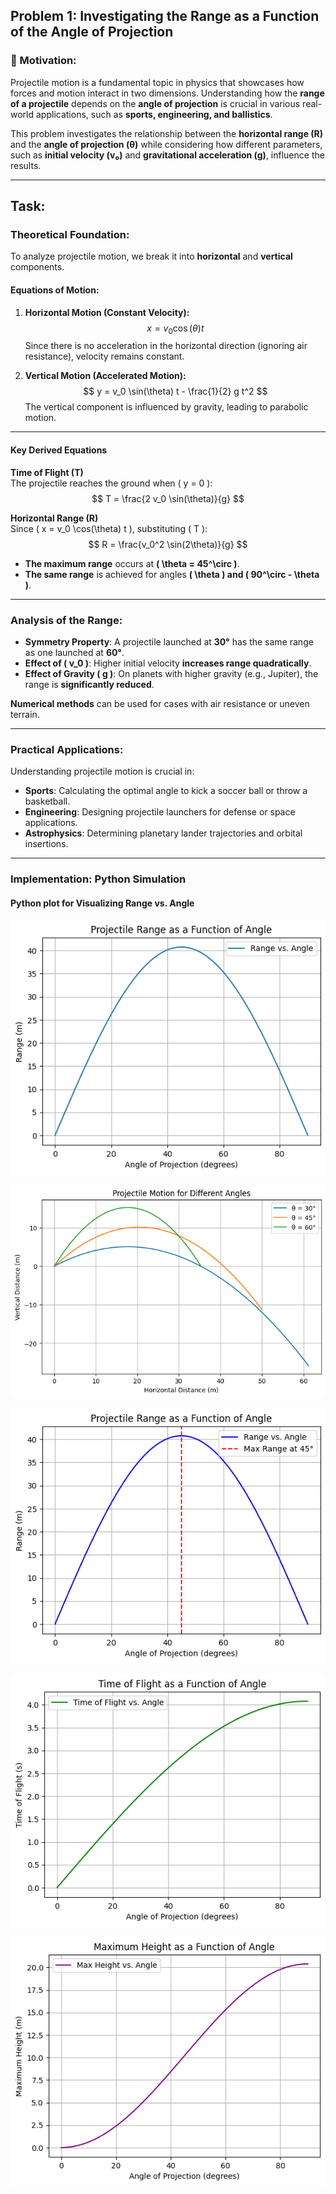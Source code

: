 ## Problem 1: Investigating the Range as a Function of the Angle of Projection

### 🔷 Motivation:
Projectile motion is a fundamental topic in physics that showcases how forces and motion interact in two dimensions. Understanding how the **range of a projectile** depends on the **angle of projection** is crucial in various real-world applications, such as **sports, engineering, and ballistics**.

This problem investigates the relationship between the **horizontal range (R)** and the **angle of projection (θ)** while considering how different parameters, such as **initial velocity (v₀)** and **gravitational acceleration (g)**, influence the results.

---

## Task:

### Theoretical Foundation:
To analyze projectile motion, we break it into **horizontal** and **vertical** components.

#### **Equations of Motion:**
1. **Horizontal Motion (Constant Velocity):**
   $$
   x = v_0 \cos(\theta) t
   $$
   Since there is no acceleration in the horizontal direction (ignoring air resistance), velocity remains constant.

2. **Vertical Motion (Accelerated Motion):**
   $$
   y = v_0 \sin(\theta) t - \frac{1}{2} g t^2
   $$
   The vertical component is influenced by gravity, leading to parabolic motion.

---

#### **Key Derived Equations**
**Time of Flight (T)**  
The projectile reaches the ground when \( y = 0 \):
   $$
   T = \frac{2 v_0 \sin(\theta)}{g}
   $$

**Horizontal Range (R)**  
Since \( x = v_0 \cos(\theta) t \), substituting \( T \):
   $$
   R = \frac{v_0^2 \sin(2\theta)}{g}
   $$

- **The maximum range** occurs at **\( \theta = 45^\circ \)**.
- **The same range** is achieved for angles **\( \theta \) and \( 90^\circ - \theta \)**.

---

### Analysis of the Range:
- **Symmetry Property**: A projectile launched at **30°** has the same range as one launched at **60°**.
- **Effect of \( v_0 \)**: Higher initial velocity **increases range quadratically**.
- **Effect of Gravity \( g \)**: On planets with higher gravity (e.g., Jupiter), the range is **significantly reduced**.

 **Numerical methods** can be used for cases with air resistance or uneven terrain.

---

### Practical Applications:
Understanding projectile motion is crucial in:
- **Sports**: Calculating the optimal angle to kick a soccer ball or throw a basketball.
- **Engineering**: Designing projectile launchers for defense or space applications.
- **Astrophysics**: Determining planetary lander trajectories and orbital insertions.

---

### Implementation: Python Simulation

#### **Python plot for Visualizing Range vs. Angle**
![alt text](image.png)

![alt text](image-1.png)

![alt text](image-2.png)

![alt text](image-3.png)

![alt text](image-4.png)